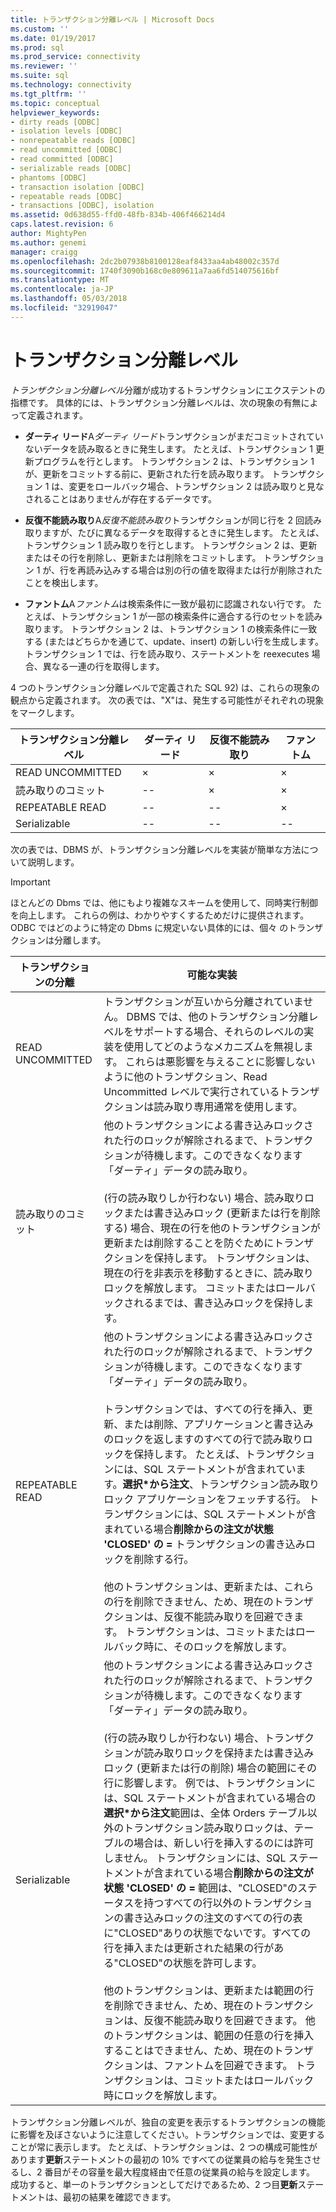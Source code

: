 ```yaml
---
title: トランザクション分離レベル | Microsoft Docs
ms.custom: ''
ms.date: 01/19/2017
ms.prod: sql
ms.prod_service: connectivity
ms.reviewer: ''
ms.suite: sql
ms.technology: connectivity
ms.tgt_pltfrm: ''
ms.topic: conceptual
helpviewer_keywords:
- dirty reads [ODBC]
- isolation levels [ODBC]
- nonrepeatable reads [ODBC]
- read uncommitted [ODBC]
- read committed [ODBC]
- serializable reads [ODBC]
- phantoms [ODBC]
- transaction isolation [ODBC]
- repeatable reads [ODBC]
- transactions [ODBC], isolation
ms.assetid: 0d638d55-ffd0-48fb-834b-406f466214d4
caps.latest.revision: 6
author: MightyPen
ms.author: genemi
manager: craigg
ms.openlocfilehash: 2dc2b07938b8100128eaf8433aa4ab48002c357d
ms.sourcegitcommit: 1740f3090b168c0e809611a7aa6fd514075616bf
ms.translationtype: MT
ms.contentlocale: ja-JP
ms.lasthandoff: 05/03/2018
ms.locfileid: "32919047"
---
```

# <a name="transaction-isolation-levels"></a>トランザクション分離レベル
*トランザクション分離レベル*分離が成功するトランザクションにエクステントの指標です。 具体的には、トランザクション分離レベルは、次の現象の有無によって定義されます。  
  
-   **ダーティ リード**A*ダーティ リード*トランザクションがまだコミットされていないデータを読み取るときに発生します。 たとえば、トランザクション 1 更新プログラムを行とします。 トランザクション 2 は、トランザクション 1 が、更新をコミットする前に、更新された行を読み取ります。 トランザクション 1 は、変更をロールバック場合、トランザクション 2 は読み取りと見なされることはありませんが存在するデータです。  
  
-   **反復不能読み取り**A*反復不能読み取り*トランザクションが同じ行を 2 回読み取りますが、たびに異なるデータを取得するときに発生します。 たとえば、トランザクション 1 読み取りを行とします。 トランザクション 2 は、更新またはその行を削除し、更新または削除をコミットします。 トランザクション 1 が、行を再読み込みする場合は別の行の値を取得または行が削除されたことを検出します。  
  
-   **ファントム**A*ファントム*は検索条件に一致が最初に認識されない行です。 たとえば、トランザクション 1 が一部の検索条件に適合する行のセットを読み取ります。 トランザクション 2 は、トランザクション 1 の検索条件に一致する (またはどちらかを通じて、update、insert) の新しい行を生成します。 トランザクション 1 では、行を読み取り、ステートメントを reexecutes 場合、異なる一連の行を取得します。  
  
 4 つのトランザクション分離レベルで定義された SQL 92) は、これらの現象の観点から定義されます。 次の表では、"X"は、発生する可能性がそれぞれの現象をマークします。  
  
|トランザクション分離レベル|ダーティ リード|反復不能読み取り|ファントム|  
|---------------------------------|-----------------|-------------------------|--------------|  
|READ UNCOMMITTED|×|×|×|  
|読み取りのコミット|--|×|×|  
|REPEATABLE READ|--|--|×|  
|Serializable|--|--|--|  
  
 次の表では、DBMS が、トランザクション分離レベルを実装が簡単な方法について説明します。  
  
> [!IMPORTANT]  
>  ほとんどの Dbms では、他にもより複雑なスキームを使用して、同時実行制御を向上します。 これらの例は、わかりやすくするためだけに提供されます。 ODBC ではどのように特定の Dbms に規定いない具体的には、個々 のトランザクションは分離します。  
  
|トランザクションの分離|可能な実装|  
|---------------------------|-----------------------------|  
|READ UNCOMMITTED|トランザクションが互いから分離されていません。 DBMS では、他のトランザクション分離レベルをサポートする場合、それらのレベルの実装を使用してどのようなメカニズムを無視します。 これらは悪影響を与えることに影響しないように他のトランザクション、Read Uncommitted レベルで実行されているトランザクションは読み取り専用通常を使用します。|  
|読み取りのコミット|他のトランザクションによる書き込みロックされた行のロックが解除されるまで、トランザクションが待機します。このできなくなります「ダーティ」データの読み取り。<br /><br /> (行の読み取りしか行わない) 場合、読み取りロックまたは書き込みロック (更新または行を削除する) 場合、現在の行を他のトランザクションが更新または削除することを防ぐためにトランザクションを保持します。 トランザクションは、現在の行を非表示を移動するときに、読み取りロックを解放します。 コミットまたはロールバックされるまでは、書き込みロックを保持します。|  
|REPEATABLE READ|他のトランザクションによる書き込みロックされた行のロックが解除されるまで、トランザクションが待機します。このできなくなります「ダーティ」データの読み取り。<br /><br /> トランザクションでは、すべての行を挿入、更新、または削除、アプリケーションと書き込みのロックを返しますのすべての行で読み取りロックを保持します。 たとえば、トランザクションには、SQL ステートメントが含まれています。**選択\*から注文**、トランザクション読み取りロック アプリケーションをフェッチする行。 トランザクションには、SQL ステートメントが含まれている場合**削除からの注文が状態 'CLOSED' の =** トランザクションの書き込みロックを削除する行。<br /><br /> 他のトランザクションは、更新または、これらの行を削除できません、ため、現在のトランザクションは、反復不能読み取りを回避できます。 トランザクションは、コミットまたはロールバック時に、そのロックを解放します。|  
|Serializable|他のトランザクションによる書き込みロックされた行のロックが解除されるまで、トランザクションが待機します。このできなくなります「ダーティ」データの読み取り。<br /><br /> (行の読み取りしか行わない) 場合、トランザクションが読み取りロックを保持または書き込みロック (更新または行の削除) 場合の範囲にその行に影響します。 例では、トランザクションには、SQL ステートメントが含まれている場合の**選択\*から注文**範囲は、全体 Orders テーブル以外のトランザクション読み取りロックは、テーブルの場合は、新しい行を挿入するのには許可しません。 トランザクションには、SQL ステートメントが含まれている場合**削除からの注文が状態 'CLOSED' の =** 範囲は、"CLOSED"のステータスを持つすべての行以外のトランザクションの書き込みロックの注文のすべての行の表に"CLOSED"ありの状態でないです。すべての行を挿入または更新された結果の行がある"CLOSED"の状態を許可します。<br /><br /> 他のトランザクションは、更新または範囲の行を削除できません、ため、現在のトランザクションは、反復不能読み取りを回避できます。 他のトランザクションは、範囲の任意の行を挿入することはできません、ため、現在のトランザクションは、ファントムを回避できます。 トランザクションは、コミットまたはロールバック時にロックを解放します。|  
  
 トランザクション分離レベルが、独自の変更を表示するトランザクションの機能に影響を及ぼさないように注意してください。トランザクションでは、変更することが常に表示します。 たとえば、トランザクションは、2 つの構成可能性があります**更新**ステートメントの最初の 10% ですべての従業員の給与を発生させるし、2 番目がその容量を最大程度経由で任意の従業員の給与を設定します。 成功すると、単一のトランザクションとしてだけであるため、2 つ目**更新**ステートメントは、最初の結果を確認できます。
